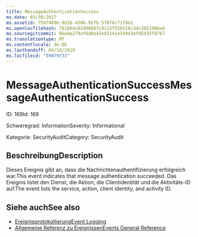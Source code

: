```yaml
---
title: MessageAuthenticationSuccess
ms.date: 03/30/2017
ms.assetid: 75974896-9d26-4586-92fb-578f6c71f0e1
ms.openlocfilehash: 781b6dc03d00687c9c15f55b516c34c385198be8
ms.sourcegitcommit: 0be8a279af6d8a43e03141e349d3efd5d35f8767
ms.translationtype: MT
ms.contentlocale: de-DE
ms.lasthandoff: 04/18/2019
ms.locfileid: "59079733"
---
```

# <a name="messageauthenticationsuccess"></a><span data-ttu-id="038b3-102">MessageAuthenticationSuccess</span><span class="sxs-lookup"><span data-stu-id="038b3-102">MessageAuthenticationSuccess</span></span>
<span data-ttu-id="038b3-103">ID: 169</span><span class="sxs-lookup"><span data-stu-id="038b3-103">Id: 169</span></span>  
  
 <span data-ttu-id="038b3-104">Schweregrad: Information</span><span class="sxs-lookup"><span data-stu-id="038b3-104">Severity: Informational</span></span>  
  
 <span data-ttu-id="038b3-105">Kategorie: SecurityAudit</span><span class="sxs-lookup"><span data-stu-id="038b3-105">Category: SecurityAudit</span></span>  
  
## <a name="description"></a><span data-ttu-id="038b3-106">Beschreibung</span><span class="sxs-lookup"><span data-stu-id="038b3-106">Description</span></span>  
 <span data-ttu-id="038b3-107">Dieses Ereignis gibt an, dass die Nachrichtenauthentifizierung erfolgreich war.</span><span class="sxs-lookup"><span data-stu-id="038b3-107">This event indicates that message authentication succeeded.</span></span> <span data-ttu-id="038b3-108">Das Ereignis listet den Dienst, die Aktion, die Clientidentität und die Aktivitäts-ID auf.</span><span class="sxs-lookup"><span data-stu-id="038b3-108">The event lists the service, action, client identity, and activity ID.</span></span>  
  
## <a name="see-also"></a><span data-ttu-id="038b3-109">Siehe auch</span><span class="sxs-lookup"><span data-stu-id="038b3-109">See also</span></span>

- [<span data-ttu-id="038b3-110">Ereignisprotokollierung</span><span class="sxs-lookup"><span data-stu-id="038b3-110">Event Logging</span></span>](../../../../../docs/framework/wcf/diagnostics/event-logging/index.md)
- [<span data-ttu-id="038b3-111">Allgemeine Referenz zu Ereignissen</span><span class="sxs-lookup"><span data-stu-id="038b3-111">Events General Reference</span></span>](../../../../../docs/framework/wcf/diagnostics/event-logging/events-general-reference.md)

